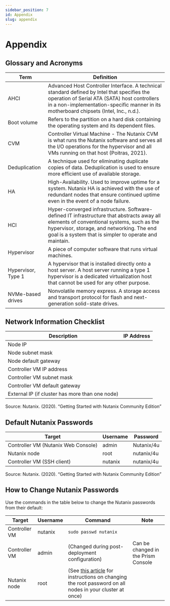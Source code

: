 ```yaml
---
sidebar_position: 7
id: Appendix
slug: appendix
---
```


# Appendix

## Glossary and Acronyms

| Term               | Definition                                                                                                                                                                                                                                      |
| ------------------ | ----------------------------------------------------------------------------------------------------------------------------------------------------------------------------------------------------------------------------------------------- |
| AHCI               | Advanced Host Controller Interface. A technical standard defined by Intel that specifies the operation of Serial ATA (SATA) host controllers in a non-implementation-specific manner in its motherboard chipsets (Intel, Inc., n.d.).           |
| Boot volume        | Refers to the partition on a hard disk containing the operating system and its dependent files.                                                                                                                                                 |
| CVM                | Controller Virtual Machine - The Nutanix CVM is what runs the Nutanix software and serves all the I/O operations for the hypervisor and all VMs running on that host (Poitras, 2021).                                                           |
| Deduplication      | A technique used for eliminating duplicate copies of data. Deduplication is used to ensure more efficient use of available storage.                                                                                                             |
| HA                 | High-Availability. Used to improve uptime for a system. Nutanix HA is achieved with the use of redundant nodes that ensure continued uptime even in the event of a node failure.                                                                |
| HCI                | Hyper-converged infrastructure. Software-defined IT infrastructure that abstracts away all elements of conventional systems, such as the hypervisor, storage, and networking. The end goal is a system that is simpler to operate and maintain. |
| Hypervisor         | A piece of computer software that runs virtual machines.                                                                                                                                                                                        |
| Hypervisor, Type 1 | A hypervisor that is installed directly onto a host server. A host server running a type 1 hypervisor is a dedicated virtualization host that cannot be used for any other purpose.                                                             |
| NVMe-based drives  | Nonvolatile memory express. A storage access and transport protocol for flash and next-generation solid-state drives.                                                                                                                           |

## Network Information Checklist

| Description                                     | IP Address |
| ----------------------------------------------- | ---------- |
| Node IP                                         |            |
| Node subnet mask                                |            |
| Node default gateway                            |            |
| Controller VM IP address                        |            |
| Controller VM subnet mask                       |            |
| Controller VM default gateway                   |            |
| External IP (if cluster has more than one node) |            |

Source: Nutanix. (2020). “Getting Started with Nutanix Community Edition”

## Default Nutanix Passwords

| Target                              | Username | Password   |
| ----------------------------------- | -------- | ---------- |
| Controller VM (Nutanix Web Console) | admin    | Nutanix/4u |
| Nutanix node                        | root     | nutanix/4u |
| Controller VM (SSH client)          | nutanix  | nutanix/4u |

Source: Nutanix. (2020). “Getting Started with Nutanix Community Edition”

## How to Change Nutanix Passwords

Use the commands in the table below to change the Nutanix passwords from their default:

| Target        | Username | Command                                                                                                                                                                                     | Note                                |
| ------------- | -------- | ------------------------------------------------------------------------------------------------------------------------------------------------------------------------------------------- | ----------------------------------- |
| Controller VM | nutanix  | `sudo passwd nutanix`                                                                                                                                                                       |                                     |
| Controller VM | admin    | (Changed during post-deployment configuration)                                                                                                                                              | Can be changed in the Prism Console |
| Nutanix node  | root     | (See [this article](https://portal.nutanix.com/page/documents/kbs/details?targetId=kA00e000000LKXcCAO) for instructions on changing the root password on all nodes in your cluster at once) |                                     |
